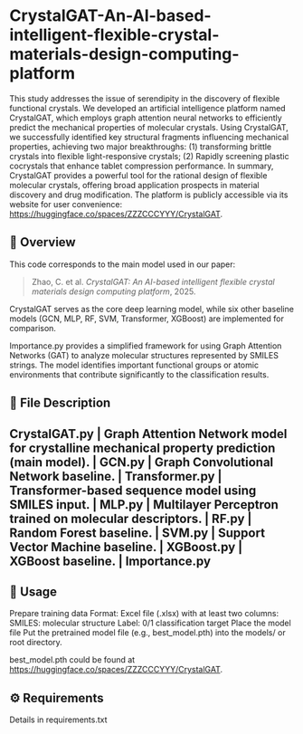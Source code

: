 # CrystalGAT-An-AI-based-intelligent-flexible-crystal-materials-design-computing-platform
This study addresses the issue of serendipity in the discovery of flexible functional crystals. We developed an artificial intelligence platform named CrystalGAT, which employs graph attention neural networks to efficiently predict the mechanical properties of molecular crystals. Using CrystalGAT, we successfully identified key structural fragments influencing mechanical properties, achieving two major breakthroughs: (1) transforming brittle crystals into flexible light-responsive crystals; (2) Rapidly screening plastic cocrystals that enhance tablet compression performance. In summary, CrystalGAT provides a powerful tool for the rational design of flexible molecular crystals, offering broad application prospects in material discovery and drug modification. The platform is publicly accessible via its website for user convenience: https://huggingface.co/spaces/ZZZCCCYYY/CrystalGAT.


## 📘 Overview

This code corresponds to the main model used in our paper:

> Zhao, C. et al. *CrystalGAT: An AI-based intelligent flexible crystal materials design computing platform*, 2025.

CrystalGAT serves as the core deep learning model, while six other baseline models (GCN, MLP, RF, SVM, Transformer, XGBoost) are implemented for comparison.

Importance.py provides a simplified framework for using Graph Attention Networks (GAT) to analyze molecular structures represented by SMILES strings.
The model identifies important functional groups or atomic environments that contribute significantly to the classification results.

## 🧩 File Description
CrystalGAT.py | Graph Attention Network model for crystalline mechanical property prediction (main model). |
GCN.py | Graph Convolutional Network baseline. |
Transformer.py | Transformer-based sequence model using SMILES input. |
MLP.py | Multilayer Perceptron trained on molecular descriptors. |
RF.py | Random Forest baseline. |
SVM.py | Support Vector Machine baseline. |
XGBoost.py | XGBoost baseline. |
Importance.py
---
## 📝 Usage
Prepare training data
Format: Excel file (.xlsx) with at least two columns:
SMILES: molecular structure
Label: 0/1 classification target
Place the model file
Put the pretrained model file (e.g., best_model.pth) into the models/ or root directory.

best_model.pth could be found at https://huggingface.co/spaces/ZZZCCCYYY/CrystalGAT.

## ⚙️ Requirements

Details in requirements.txt
